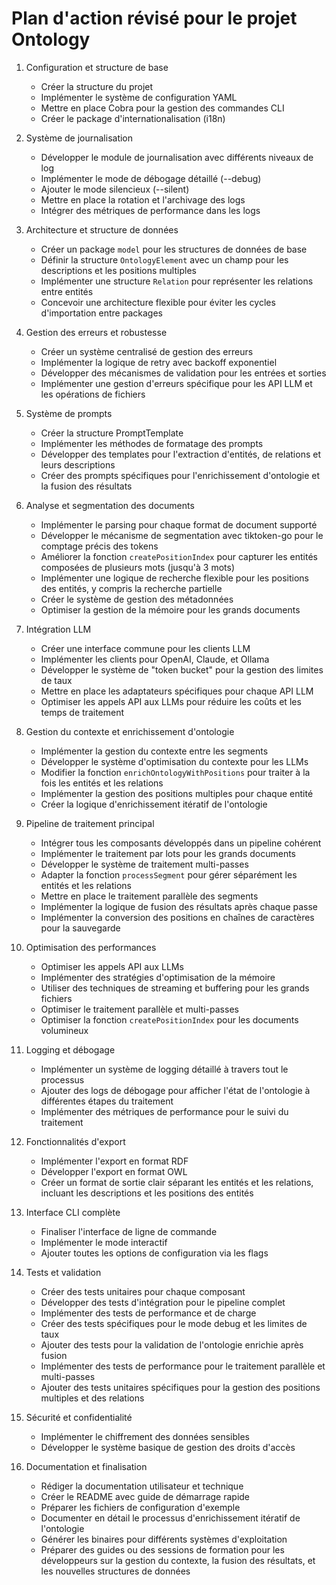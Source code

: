 # Plan d'action révisé pour le projet Ontology

1. Configuration et structure de base
   - Créer la structure du projet
   - Implémenter le système de configuration YAML
   - Mettre en place Cobra pour la gestion des commandes CLI
   - Créer le package d'internationalisation (i18n)

2. Système de journalisation
   - Développer le module de journalisation avec différents niveaux de log
   - Implémenter le mode de débogage détaillé (--debug)
   - Ajouter le mode silencieux (--silent)
   - Mettre en place la rotation et l'archivage des logs
   - Intégrer des métriques de performance dans les logs

3. Architecture et structure de données
   - Créer un package `model` pour les structures de données de base
   - Définir la structure `OntologyElement` avec un champ pour les descriptions et les positions multiples
   - Implémenter une structure `Relation` pour représenter les relations entre entités
   - Concevoir une architecture flexible pour éviter les cycles d'importation entre packages

4. Gestion des erreurs et robustesse
   - Créer un système centralisé de gestion des erreurs
   - Implémenter la logique de retry avec backoff exponentiel
   - Développer des mécanismes de validation pour les entrées et sorties
   - Implémenter une gestion d'erreurs spécifique pour les API LLM et les opérations de fichiers

5. Système de prompts
   - Créer la structure PromptTemplate
   - Implémenter les méthodes de formatage des prompts
   - Développer des templates pour l'extraction d'entités, de relations et leurs descriptions
   - Créer des prompts spécifiques pour l'enrichissement d'ontologie et la fusion des résultats

6. Analyse et segmentation des documents
   - Implémenter le parsing pour chaque format de document supporté
   - Développer le mécanisme de segmentation avec tiktoken-go pour le comptage précis des tokens
   - Améliorer la fonction `createPositionIndex` pour capturer les entités composées de plusieurs mots (jusqu'à 3 mots)
   - Implémenter une logique de recherche flexible pour les positions des entités, y compris la recherche partielle
   - Créer le système de gestion des métadonnées
   - Optimiser la gestion de la mémoire pour les grands documents

7. Intégration LLM
   - Créer une interface commune pour les clients LLM
   - Implémenter les clients pour OpenAI, Claude, et Ollama
   - Développer le système de "token bucket" pour la gestion des limites de taux
   - Mettre en place les adaptateurs spécifiques pour chaque API LLM
   - Optimiser les appels API aux LLMs pour réduire les coûts et les temps de traitement

8. Gestion du contexte et enrichissement d'ontologie
   - Implémenter la gestion du contexte entre les segments
   - Développer le système d'optimisation du contexte pour les LLMs
   - Modifier la fonction `enrichOntologyWithPositions` pour traiter à la fois les entités et les relations
   - Implémenter la gestion des positions multiples pour chaque entité
   - Créer la logique d'enrichissement itératif de l'ontologie

9. Pipeline de traitement principal
   - Intégrer tous les composants développés dans un pipeline cohérent
   - Implémenter le traitement par lots pour les grands documents
   - Développer le système de traitement multi-passes
   - Adapter la fonction `processSegment` pour gérer séparément les entités et les relations
   - Mettre en place le traitement parallèle des segments
   - Implémenter la logique de fusion des résultats après chaque passe
   - Implémenter la conversion des positions en chaînes de caractères pour la sauvegarde

10. Optimisation des performances
    - Optimiser les appels API aux LLMs
    - Implémenter des stratégies d'optimisation de la mémoire
    - Utiliser des techniques de streaming et buffering pour les grands fichiers
    - Optimiser le traitement parallèle et multi-passes
    - Optimiser la fonction `createPositionIndex` pour les documents volumineux

11. Logging et débogage
    - Implémenter un système de logging détaillé à travers tout le processus
    - Ajouter des logs de débogage pour afficher l'état de l'ontologie à différentes étapes du traitement
    - Implémenter des métriques de performance pour le suivi du traitement

12. Fonctionnalités d'export
    - Implémenter l'export en format RDF
    - Développer l'export en format OWL
    - Créer un format de sortie clair séparant les entités et les relations, incluant les descriptions et les positions des entités

13. Interface CLI complète
    - Finaliser l'interface de ligne de commande
    - Implémenter le mode interactif
    - Ajouter toutes les options de configuration via les flags

14. Tests et validation
    - Créer des tests unitaires pour chaque composant
    - Développer des tests d'intégration pour le pipeline complet
    - Implémenter des tests de performance et de charge
    - Créer des tests spécifiques pour le mode debug et les limites de taux
    - Ajouter des tests pour la validation de l'ontologie enrichie après fusion
    - Implémenter des tests de performance pour le traitement parallèle et multi-passes
    - Ajouter des tests unitaires spécifiques pour la gestion des positions multiples et des relations

15. Sécurité et confidentialité
    - Implémenter le chiffrement des données sensibles
    - Développer le système basique de gestion des droits d'accès

16. Documentation et finalisation
    - Rédiger la documentation utilisateur et technique
    - Créer le README avec guide de démarrage rapide
    - Préparer les fichiers de configuration d'exemple
    - Documenter en détail le processus d'enrichissement itératif de l'ontologie
    - Générer les binaires pour différents systèmes d'exploitation
    - Préparer des guides ou des sessions de formation pour les développeurs sur la gestion du contexte, la fusion des résultats, et les nouvelles structures de données